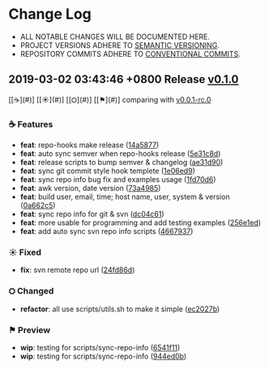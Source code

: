 # Change Log

- ALL NOTABLE CHANGES WILL BE DOCUMENTED HERE.
- PROJECT VERSIONS ADHERE TO [SEMANTIC VERSIONING](http://semver.org).
- REPOSITORY COMMITS ADHERE TO [CONVENTIONAL COMMITS](https://conventionalcommits.org).


## 2019-03-02 03:43:46 +0800 Release [v0.1.0](https://github.com/gkide/repo-hooks/releases/tag/v0.1.0)

[[☕](#<span id = "v_Features_201903020343460800"></span>)]
[[☀](#<span id = "v_Fixed_201903020343460800"></span>)]
[[⛭](#<span id = "v_Changed_201903020343460800"></span>)]
[[⚑](#<span id = "v_Preview_201903020343460800"></span>)]
comparing with [v0.0.1-rc.0](https://github.com/gkide/repo-hooks/compare/v0.0.1-rc.0...v0.1.0)

<span id = "v_Features_201903020343460800"></span>
### ☕ Features
- **feat**: repo-hooks make release ([14a5877](https://github.com/gkide/repo-hooks/commit/14a5877))
- **feat**: auto sync semver when repo-hooks release ([5e31c8d](https://github.com/gkide/repo-hooks/commit/5e31c8d))
- **feat**: release scripts to bump semver & changelog ([ae31d90](https://github.com/gkide/repo-hooks/commit/ae31d90))
- **feat**: sync git commit style hook templete ([1e06ed9](https://github.com/gkide/repo-hooks/commit/1e06ed9))
- **feat**: sync repo info bug fix and examples usage ([1fd70d6](https://github.com/gkide/repo-hooks/commit/1fd70d6))
- **feat**: awk version, date version ([73a4985](https://github.com/gkide/repo-hooks/commit/73a4985))
- **feat**: build user, email, time; host name, user, system & version ([0a662c5](https://github.com/gkide/repo-hooks/commit/0a662c5))
- **feat**: sync repo info for git & svn ([dc04c61](https://github.com/gkide/repo-hooks/commit/dc04c61))
- **feat**: more usable for programming and add testing examples ([256e1ed](https://github.com/gkide/repo-hooks/commit/256e1ed))
- **feat**: add auto sync svn repo info scripts ([4667937](https://github.com/gkide/repo-hooks/commit/4667937))

<span id = "v_Fixed_201903020343460800"></span>
### ☀ Fixed
- **fix**: svn remote repo url ([24fd86d](https://github.com/gkide/repo-hooks/commit/24fd86d))

<span id = "v_Changed_201903020343460800"></span>
### ⛭ Changed
- **refactor**: all use scripts/utils.sh to make it simple ([ec2027b](https://github.com/gkide/repo-hooks/commit/ec2027b))

<span id = "v_Preview_201903020343460800"></span>
### ⚑ Preview
- **wip**: testing for scripts/sync-repo-info ([6541f11](https://github.com/gkide/repo-hooks/commit/6541f11))
- **wip**: testing for scripts/sync-repo-info ([944ed0b](https://github.com/gkide/repo-hooks/commit/944ed0b))